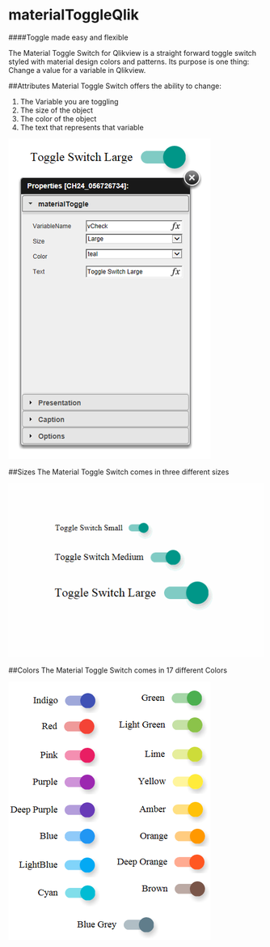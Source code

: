 # materialToggleQlik
####Toggle made easy and flexible

The Material Toggle Switch for Qlikview is a straight forward toggle switch styled with material design colors and patterns. Its purpose is one thing: Change a value for a variable in Qlikview.



##Attributes
Material Toggle Switch offers the ability to change:

1. The Variable you are toggling
2. The size of the object
3. The color of the object
4. The text that represents that variable

![template](/images/template.PNG)


##Sizes
The Material Toggle Switch comes in three different sizes

![SmallMediumLargeToggles](/images/smallMediumLarge.gif)


##Colors
The Material Toggle Switch comes in 17 different Colors

![ToggleColors](/images/colors.PNG)

